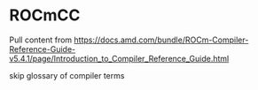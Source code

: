 # ROCmCC

Pull content from
<https://docs.amd.com/bundle/ROCm-Compiler-Reference-Guide-v5.4.1/page/Introduction_to_Compiler_Reference_Guide.html>

skip glossary of compiler terms
